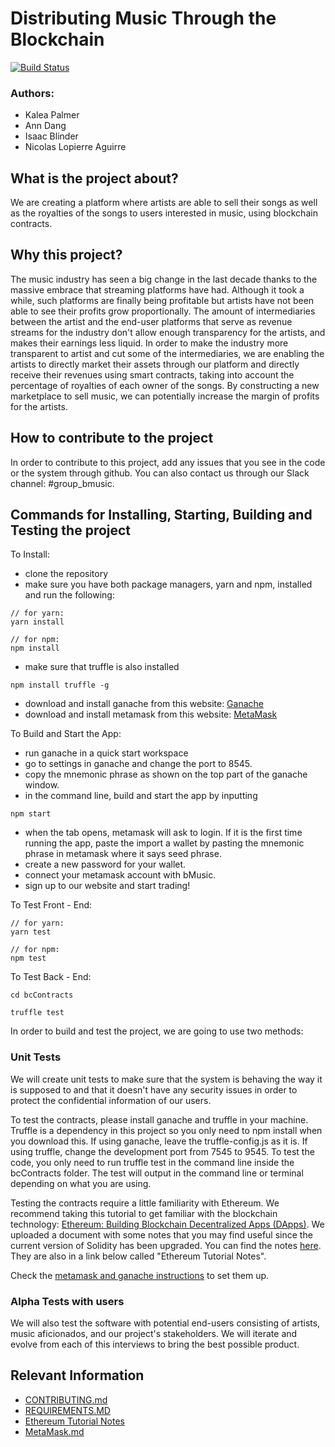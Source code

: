 # Distributing Music Through the Blockchain

[![Build Status](https://travis-ci.com/nyu-software-engineering/music-through-blockchain.svg?branch=master)](https://travis-ci.com/nyu-software-engineering/music-through-blockchain)

### Authors:
- Kalea Palmer
- Ann Dang
- Isaac Blinder
- Nicolas Lopierre Aguirre 

## What is the project about?
We are creating a platform where artists are able to sell their songs as well as the royalties of the songs to users interested in music, using blockchain contracts. 

## Why this project?
The music industry has seen a big change in the last decade thanks to the massive embrace that streaming platforms have had. Although it took a while, such platforms are finally being profitable but artists have not been able to see their profits grow proportionally. The amount of intermediaries between the artist and the end-user platforms that serve as revenue streams for the industry don't allow enough transparency for the artists, and makes their earnings less liquid. In order to make the industry more transparent to artist and cut some of the intermediaries, we are enabling the artists to directly market their assets through our platform and directly receive their revenues using smart contracts, taking into account the percentage of royalties of each owner of the songs. By constructing a new marketplace to sell music, we can potentially increase the margin of profits for the artists.

## How to contribute to the project
In order to contribute to this project, add any issues that you see in the code or the system through github. You can also contact us through our Slack channel: #group_bmusic.


## Commands for Installing, Starting, Building and Testing the project 

To Install: 
- clone the repository
- make sure you have both package managers, yarn and npm, installed and run the following:

```
// for yarn: 
yarn install 

// for npm:
npm install

```
- make sure that truffle is also installed

```
npm install truffle -g
```

- download and install ganache from this website: [Ganache](https://truffleframework.com/ganache)
- download and install metamask from this website: [MetaMask](https://metamask.io/)

To Build and Start the App:

- run ganache in a quick start workspace
- go to settings in ganache and change the port to 8545.
- copy the mnemonic phrase as shown on the top part of the ganache window.
- in the command line, build and start the app by inputting 

```
npm start
```
- when the tab opens, metamask will ask to login. If it is the first time running the app, paste the import a wallet by pasting the mnemonic phrase in metamask where it says seed phrase. 
- create a new password for your wallet.
- connect your metamask account with bMusic.
- sign up to our website and start trading!

To Test Front - End:

```
// for yarn: 
yarn test 

// for npm:
npm test
```

To Test Back - End:

```
cd bcContracts

truffle test

```
In order to build and test the project, we are going to use two methods:

### Unit Tests
We will create unit tests to make sure that the system is behaving the way it is supposed to and that it doesn't have any security issues in order to protect the confidential information of our users.

To test the contracts, please install ganache and truffle in your machine. Truffle is a dependency in this project so you only need to npm install when you download this. If using ganache, leave the truffle-config.js as it is. If using truffle, change the development port from 7545 to 9545. To test the code, you only need to run truffle test in the command line inside the bcContracts folder. The test will output in the command line or terminal depending on what you are using. 

Testing the contracts require a little familiarity with Ethereum. We recommend taking this tutorial to get familiar with the blockchain technology: [Ethereum: Building Blockchain Decentralized Apps (DApps)](https://www.lynda.com/JavaScript-tutorials/Ethereum-Building-Blockchain-Decentralized-Apps-DApps/706935-2.html). We uploaded a document with some notes that you may find useful since the current version of Solidity has been upgraded. You can find the notes [here](https://github.com/nyu-software-engineering/music-through-blockchain/blob/smartContracts/EthereumTutorialNotes.md). They are also in a link below called "Ethereum Tutorial Notes".

Check the [metamask and ganache instructions](https://github.com/nyu-software-engineering/music-through-blockchain/blob/smartContracts/metamask.md) to set them up.

### Alpha Tests with users
We will also test the software with potential end-users consisting of artists, music aficionados, and our project's stakeholders. We will iterate and evolve from each of this interviews to bring the best possible product.

## Relevant Information
 - [CONTRIBUTING.md](https://github.com/nyu-software-engineering/music-through-blockchain/blob/master/CONTRIBUTING.md)
 - [REQUIREMENTS.MD](https://github.com/nyu-software-engineering/music-through-blockchain/blob/master/REQUIREMENTS.md)
 - [Ethereum Tutorial Notes](https://github.com/nyu-software-engineering/music-through-blockchain/blob/smartContracts/EthereumTutorialNotes.md)
 - [MetaMask.md](https://github.com/nyu-software-engineering/music-through-blockchain/blob/master/metamask.md)
